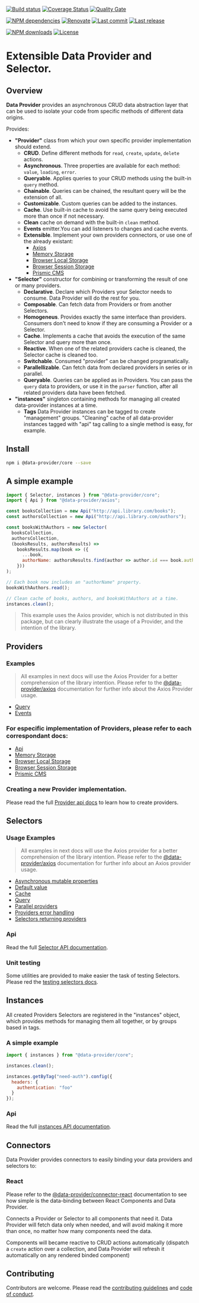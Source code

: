 [![Build status][travisci-image]][travisci-url] [![Coverage Status][coveralls-image]][coveralls-url] [![Quality Gate][quality-gate-image]][quality-gate-url]

[![NPM dependencies][npm-dependencies-image]][npm-dependencies-url] [![Renovate](https://img.shields.io/badge/renovate-enabled-brightgreen.svg)](https://renovatebot.com) [![Last commit][last-commit-image]][last-commit-url] [![Last release][release-image]][release-url] 

[![NPM downloads][npm-downloads-image]][npm-downloads-url] [![License][license-image]][license-url]

# Extensible Data Provider and Selector.

## Overview

__Data Provider__ provides an asynchronous CRUD data abstraction layer that can be used to isolate your code from specific methods of different data origins.

Provides:

* __"Provider"__ class from which your own specific provider implementation should extend.
  * __CRUD__. Define different methods for `read`, `create`, `update`, `delete` actions.
  * __Asynchronous__. Three properties are available for each method: `value`, `loading`, `error`.
  * __Queryable__. Applies queries to your CRUD methods using the built-in `query` method.
  * __Chainable__. Queries can be chained, the resultant query will be the extension of all.
  * __Customizable__. Custom queries can be added to the instances.
  * __Cache__. Use built-in cache to avoid the same query being executed more than once if not necessary.
  * __Clean__ cache on demand with the built-in `clean` method.
  * __Events__ emitter.You can add listeners to changes and cache events.
  * __Extensible__. Implement your own providers connectors, or use one of the already existant:
    * [Axios][data-provider-axios-url]
    * [Memory Storage][data-provider-memory-url]
    * [Browser Local Storage][data-provider-browser-storage-url]
    * [Browser Session Storage][data-provider-browser-storage-url]
    * [Prismic CMS][data-provider-prismic-url]
* __"Selector"__ constructor for combining or transforming the result of one or many providers.
  * __Declarative__. Declare which Providers your Selector needs to consume. Data Provider will do the rest for you.
  * __Composable__. Can fetch data from Providers or from another Selectors.
  * __Homogeneus__. Provides exactly the same interface than providers. Consumers don't need to know if they are consuming a Provider or a Selector.
  * __Cache__. Implements a cache that avoids the execution of the same Selector and query more than once.
  * __Reactive__. When one of the related providers cache is cleaned, the Selector cache is cleaned too.
  * __Switchable__. Consumed "provider" can be changed programatically.
  * __Parallellizable__. Can fetch data from declared providers in series or in parallel.
  * __Queryable__. Queries can be applied as in Providers. You can pass the `query` data to providers, or use it in the `parser` function, after all related providers data have been fetched.
* __"instances"__ singleton containing methods for managing all created data-provider instances at a time.
	* __Tags__ Data Provider instances can be tagged to create "management" groups. "Cleaning" cache of all data-provider instances tagged with "api" tag calling to a single method is easy, for example.

## Install

```bash
npm i @data-provider/core --save
```

## A simple example

```js
import { Selector, instances } from "@data-provider/core";
import { Api } from "@data-provider/axios";

const booksCollection = new Api("http://api.library.com/books");
const authorsCollection = new Api("http://api.library.com/authors");

const booksWithAuthors = new Selector(
  booksCollection,
  authorsCollection,
  (booksResults, authorsResults) =>
    booksResults.map(book => ({
      ...book,
      authorName: authorsResults.find(author => author.id === book.author)
    }))
);

// Each book now includes an "authorName" property.
booksWithAuthors.read();

// Clean cache of books, authors, and booksWithAuthors at a time.
instances.clean();
```

> This example uses the Axios provider, which is not distributed in this package, but can clearly illustrate the usage of a Provider, and the intention of the library.

## Providers

### Examples

> All examples in next docs will use the Axios Provider for a better comprehension of the library intention. Please refer to the [@data-provider/axios][data-provider-axios-url] documentation for further info about the Axios Provider usage.

* [Query](docs/provider/query.md)
* [Events](docs/provider/events.md)

### For especific implementation of Providers, please refer to each correspondant docs:

* [Api][data-provider-axios-url]
* [Memory Storage][data-provider-memory-url]
* [Browser Local Storage][data-provider-browser-storage-url]
* [Browser Session Storage][data-provider-browser-storage-url]
* [Prismic CMS][data-provider-prismic-url]

### Creating a new Provider implementation.

Please read the full [Provider api docs](docs/provider/api.md) to learn how to create providers.

## Selectors

### Usage Examples

> All examples in next docs will use the Axios provider for a better comprehension of the library intention. Please refer to the [@data-provider/axios][data-provider-axios-url] documentation for further info about an Axios provider usage.

* [Asynchronous mutable properties](docs/selector/asynchronous-mutable-properties.md)
* [Default value](docs/selector/default-value.md)
* [Cache](docs/selector/cache.md)
* [Query](docs/selector/query.md)
* [Parallel providers](docs/selector/parallel-providers.md)
* [Providers error handling](docs/selector/providers-error-handling.md)
* [Selectors returning providers](docs/selector/selectors-returning-providers.md)

### Api

Read the full [Selector API documentation](docs/selector/api.md).

### Unit testing

Some utilities are provided to make easier the task of testing Selectors. Please red the [testing selectors docs](docs/selector/testing.md).

## Instances

All created Providers Selectors are registered in the "instances" object, which provides methods for managing them all together, or by groups based in tags.

### A simple example

```js
import { instances } from "@data-provider/core";

instances.clean();

instances.getByTag("need-auth").config({
  headers: {
    authentication: "foo"
  }
});
```

### Api

Read the full [instances API documentation](docs/instances/api.md).

## Connectors

Data Provider provides connectors to easily binding your data providers and selectors to:

### React

Please refer to the [@data-provider/connector-react][data-provider-connector-react-url] documentation to see how simple is the data-binding between React Components and Data Provider.

Connects a Provider or Selector to all components that need it. Data Provider will fetch data only when needed, and will avoid making it more than once, no matter how many components need the data.

Components will became reactive to CRUD actions automatically (dispatch a `create` action over a collection, and Data Provider will refresh it automatically on any rendered binded component)

## Contributing

Contributors are welcome.
Please read the [contributing guidelines](.github/CONTRIBUTING.md) and [code of conduct](.github/CODE_OF_CONDUCT.md).

[data-provider-axios-url]: https://github.com/data-provider/axios
[data-provider-memory-url]: https://github.com/data-provider/memory
[data-provider-browser-storage-url]: https://github.com/data-provider/browser-storage
[data-provider-prismic-url]: https://github.com/data-provider/prismic
[data-provider-connector-react-url]: https://github.com/data-provider/connector-react

[coveralls-image]: https://coveralls.io/repos/github/data-provider/core/badge.svg
[coveralls-url]: https://coveralls.io/github/data-provider/core
[travisci-image]: https://travis-ci.com/data-provider/core.svg?branch=master
[travisci-url]: https://travis-ci.com/data-provider/core
[last-commit-image]: https://img.shields.io/github/last-commit/data-provider/core.svg
[last-commit-url]: https://github.com/data-provider/core/commits
[license-image]: https://img.shields.io/npm/l/@data-provider/core.svg
[license-url]: https://github.com/data-provider/core/blob/master/LICENSE
[npm-downloads-image]: https://img.shields.io/npm/dm/@data-provider/core.svg
[npm-downloads-url]: https://www.npmjs.com/package/@data-provider/core
[npm-dependencies-image]: https://img.shields.io/david/data-provider/core.svg
[npm-dependencies-url]: https://david-dm.org/data-provider/core
[quality-gate-image]: https://sonarcloud.io/api/project_badges/measure?project=data-provider-core&metric=alert_status
[quality-gate-url]: https://sonarcloud.io/dashboard?id=data-provider-core
[release-image]: https://img.shields.io/github/release-date/data-provider/core.svg
[release-url]: https://github.com/data-provider/core/releases
